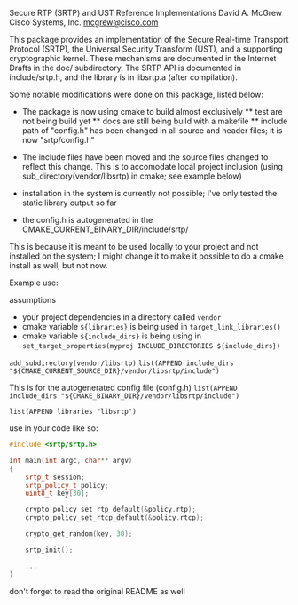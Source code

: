 Secure RTP (SRTP) and UST Reference Implementations
David A. McGrew
Cisco Systems, Inc.
mcgrew@cisco.com


This package provides an implementation of the Secure Real-time
Transport Protocol (SRTP), the Universal Security Transform (UST), and
a supporting cryptographic kernel.  These mechanisms are documented in
the Internet Drafts in the doc/ subdirectory.  The SRTP API is
documented in include/srtp.h, and the library is in libsrtp.a (after
compilation).

Some notable modifications were done on this package, listed below:

* The package is now using cmake to build almost exclusively
** test are not being build yet
** docs are still being build with a makefile
** include path of "config.h" has been changed in all source and header files; it is now "srtp/config.h"

* The include files have been moved and the source files changed to reflect this change. This is to accomodate local project inclusion (using sub_directory(vendor/libsrtp) in cmake; see example below)

* installation in the system is currently not possible; I've only tested the static library output so far

* the config.h is autogenerated in the CMAKE_CURRENT_BINARY_DIR/include/srtp/

This is because it is meant to be used locally to your project and not installed on the system; I might change it to make it possible to do a cmake install as well, but not now.

Example use:

assumptions
* your project dependencies in a directory called `vendor`
* cmake variable `${libraries}` is being used in `target_link_libraries()`
* cmake variable `${include_dirs}` is being using in `set_target_properties(myproj INCLUDE_DIRECTORIES ${include_dirs})`

`add_subdirectory(vendor/libsrtp)`
`list(APPEND include_dirs "${CMAKE_CURRENT_SOURCE_DIR}/vendor/libsrtp/include")`

This is for the autogenerated config file (config.h)
`list(APPEND include_dirs "${CMAKE_BINARY_DIR}/vendor/libsrtp/include")`

`list(APPEND libraries "libsrtp")`

use in your code like so:
```C++
#include <srtp/srtp.h>

int main(int argc, char** argv)
{
	srtp_t session;
	srtp_policy_t policy;
	uint8_t key[30];

	crypto_policy_set_rtp_default(&policy.rtp);
	crypto_policy_set_rtcp_default(&policy.rtcp);

	crypto_get_random(key, 30);

	srtp_init();

	...
}
```

don't forget to read the original README as well